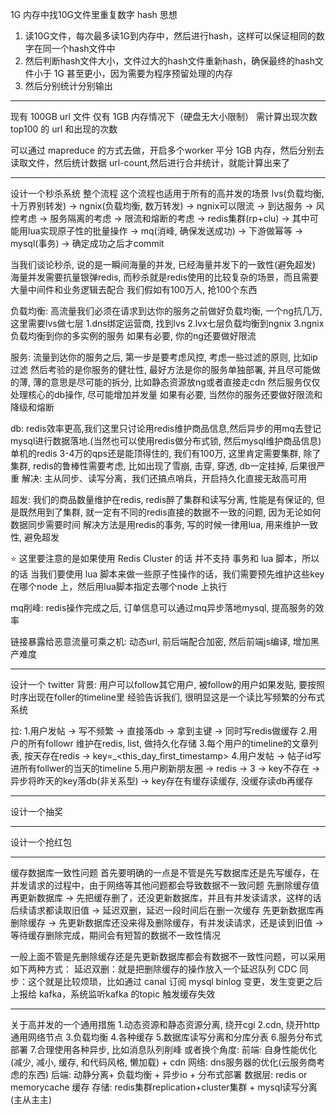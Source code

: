 1G 内存中找10G文件里重复数字
hash 思想

1. 读10G文件，每次最多读1G到内存中，然后进行hash，这样可以保证相同的数字在同一个hash文件中
2. 然后判断hash文件大小，文件过大的hash文件重新hash，确保最终的hash文件小于 1G 甚至更小，因为需要为程序预留处理的内存
3. 然后分别统计分别输出

-----

现有 100GB url 文件
仅有 1GB 内存情况下（硬盘无大小限制）
需计算出现次数 top100 的 url 和出现的次数

可以通过 mapreduce 的方式去做，开启多个worker 平分 1GB 内存，然后分别去读取文件，然后统计数据 url-count,然后进行合并统计，就能计算出来了

-----

设计一个秒杀系统
整个流程
这个流程也适用于所有的高并发的场景
lvs(负载均衡, 十万界别转发) -> ngnix(负载均衡, 数万转发) -> ngnix可以限流 -> 到达服务 -> 风控考虑 -> 服务隔离的考虑 -> 限流和熔断的考虑 -> redis集群(rp+clu) -> 其中可能用lua实现原子性的批量操作 -> mq(消峰, 确保发送成功) -> 下游做幂等 -> mysql(事务) -> 确定成功之后才commit

当我们谈论秒杀, 说的是一瞬间海量的并发, 已经海量并发下的一致性(避免超发)
海量并发需要抗量银弹redis, 而秒杀就是redis使用的比较复杂的场景，而且需要大量中间件和业务逻辑去配合
我们假如有100万人, 抢100个东西

负载均衡:
高流量我们必须在请求到达你的服务之前做好负载均衡, 一个ng抗几万, 这里需要lvs做七层
1.dns绑定运营商, 找到lvs
2.lvx七层负载均衡到ngnix
3.ngnix负载均衡到你的多实例的服务
如果有必要, 你的ng还要做好限流

服务:
流量到达你的服务之后, 第一步是要考虑风控, 考虑一些过滤的原则, 比如ip过滤
然后考验的是你服务的健壮性, 最好方法是你的服务单独部署, 并且尽可能做的薄, 薄的意思是尽可能的拆分, 比如静态资源放ng或者直接走cdn
然后服务仅仅处理核心的db操作, 尽可能增加并发量
如果有必要, 当然你的服务还要做好限流和降级和熔断

db:
redis效率更高,我们这里只讨论用redis维护商品信息,然后异步的用mq去登记mysql进行数据落地.(当然也可以使用redis做分布式锁, 然后mysql维护商品信息)
单机的redis 3-4万的qps还是能顶得住的, 我们有100万, 这里肯定需要集群, 除了集群, redis的鲁棒性需要考虑, 比如出现了雪崩, 击穿, 穿透, db一定挂掉, 后果很严重
解决: 主从同步、读写分离，我们还搞点哨兵，开启持久化直接无敌高可用

超发:
我们的商品数量维护在redis, redis醉了集群和读写分离, 性能是有保证的, 但是既然用到了集群, 就一定有不同的redis直接的数据不一致的问题, 因为无论如何数据同步需要时间
解决方法是用redis的事务, 写的时候一律用lua, 用来维护一致性, 避免超发

⭐ 这里要注意的是如果使用 Redis Cluster 的话 并不支持 事务和 lua 脚本，所以的话 当我们要使用 lua 脚本来做一些原子性操作的话，我们需要预先维护这些key 在哪个node 上，然后用lua脚本指定去哪个node 上执行

mq削峰:
redis操作完成之后, 订单信息可以通过mq异步落地mysql, 提高服务的效率

链接暴露给恶意流量可乘之机:
动态url, 前后端配合加密, 然后前端js编译, 增加黑产难度

-----

设计一个 twitter
背景:
用户可以follow其它用户, 被follow的用户如果发贴, 要按照时序出现在foller的timeline里
经验告诉我们, 很明显这是一个读比写频繁的分布式系统

拉:
1.用户发帖 -> 写不频繁 -> 直接落db -> 拿到主键 -> 同时写redis做缓存
2.用户的所有followr 维护在redis, list, 做持久化存储
3.每个用户的timeline的文章列表, 按天存在redis -> key=<userid>_<this_day_first_timestamp>
4.用户发帖 -> 帖子id写进所有follwer的当天的timeline
5.用户刷新朋友圈 -> redis -> 3 -> key不存在 -> 异步将昨天的key落db(非关系型) -> key存在有缓存读缓存, 没缓存读db再缓存

-----

设计一个抽奖



-----

设计一个抢红包



-----

缓存数据库一致性问题
首先要明确的一点是不管是先写数据库还是先写缓存，在并发请求的过程中，由于网络等其他问题都会导致数据不一致问题
先删除缓存值再更新数据库 -> 先把缓存删了，还没更新数据库，并且有并发读请求，这样的话后续请求都读取旧值 -> 延迟双删，延迟一段时间后在删一次缓存
先更新数据库再删除缓存 -> 先更新数据库还没来得及删除缓存，有并发读请求，还是读到旧值 -> 等待缓存删除完成，期间会有短暂的数据不一致性情况

一般上面不管是先删除缓存还是先更新数据库都会有数据不一致性问题，可以采用如下两种方式：
延迟双删：就是把删除缓存的操作放入一个延迟队列
CDC 同步：这个就是比较烦琐，比如通过 canal 订阅 mysql binlog 变更，发生变更之后上报给 kafka，系统监听kafka 的topic 触发缓存失效

-----

关于高并发的一个通用措施
1.动态资源和静态资源分离, 绕开cgi
2.cdn, 绕开http通用网络节点
3.负载均衡
4.各种缓存
5.数据库读写分离和分库分表
6.服务分布式部署
7.合理使用各种异步, 比如消息队列削峰
或者换个角度:
前端: 自身性能优化(减少, 减小, 缓存, 和代码风格, 懒加载) + cdn
网络: dns服务器的优化(云服务商考虑的东西)
后端: 动静分离+ 负载均衡 + 异步io + 分布式部署
数据层: redis or memorycache 缓存
存储: redis集群replication+cluster集群 + mysql读写分离(主从主主)

